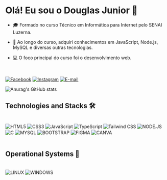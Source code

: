 
# Olá! Eu sou o Douglas Junior 👋

- 🎓 Formado no curso Técnico em Informática para Internet pelo SENAI Luzerna.

- 🚀 Ao longo do curso, adquiri conhecimentos em JavaScript, Node.js, MySQL e diversas outras tecnologias.

- 💻 O foco principal do curso foi o desenvolvimento web.

<br>

[![Facebook](https://img.shields.io/badge/Facebook-1877F2?style=for-the-badge&logo=facebook&logoColor=white
)](https://www.facebook.com/profile.php?id=100006770490785)
[![Instagram](https://img.shields.io/badge/Instagram-E4405F?style=for-the-badge&logo=instagram&logoColor=white
)](https://www.instagram.com/http_douglasjr/)
[![E-mail](https://img.shields.io/badge/Gmail-D14836?style=for-the-badge&logo=gmail&logoColor=white
)](https://is.gd/douglasmelere)

![Anurag's GitHub stats](https://github-readme-stats.vercel.app/api?username=douglasmelere&show_icons=true&theme=radical&locale=pt-br)


## Technologies and Stacks  🛠

<div style="display: inline-block;"><br/>
    <img align="center" alt="HTML5" src="https://img.shields.io/badge/HTML5-E34F26?style=for-the-badge&logo=html5&logoColor=white">
    <img align="center" alt="CSS3" src="https://img.shields.io/badge/CSS3-1572B6?style=for-the-badge&logo=css3&logoColor=white">
    <img align="center" alt="JavaScript" src="https://img.shields.io/badge/JavaScript-F7DF1E?style=for-the-badge&logo=javascript&logoColor=black">
    <img align="center" alt="TypeScript" src="https://img.shields.io/badge/JavaScript-F7DF1E?style=for-the-badge&logo=javascript&logoColor=white">
    <img align="center" alt="Tailwind CSS" src="https://img.shields.io/badge/JavaScript-F7DF1E?style=for-the-badge&logo=javascript&logoColor=white">
    <img align="center" alt="NODE.JS" src="https://img.shields.io/badge/Node.js-43853D?style=for-the-badge&logo=node.js&logoColor=white">
    <img align="center" alt="C" src="https://img.shields.io/badge/C-00599C?style=for-the-badge&logo=c&logoColor=white">
    <img align="center" alt="MYSQL" src="https://img.shields.io/badge/MySQL-00000F?style=for-the-badge&logo=mysql&logoColor=white">
    <img align="center" alt="BOOTSTRAP" src="https://img.shields.io/badge/Bootstrap-563D7C?style=for-the-badge&logo=bootstrap&logoColor=white">
    <img align="center" alt="FIGMA" src="https://img.shields.io/badge/Figma-F24E1E?style=for-the-badge&logo=figma&logoColor=white">
    <img align="center" alt="CANVA" src="https://img.shields.io/badge/Canva-%2300C4CC.svg?&style=for-the-badge&logo=Canva&logoColor=white">
    <br><br>
<div/> 

## Operational Systems 💾

<div style="display: inline-block"><br/>
    <img align="center" alt="LINUX" src="https://img.shields.io/badge/Linux-FCC624?style=for-the-badge&logo=linux&logoColor=black">
    <img align="center" alt="WINDOWS" src="https://img.shields.io/badge/Windows-0078D6?style=for-the-badge&logo=windows&logoColor=white">
    <br><br>
<div/> 

